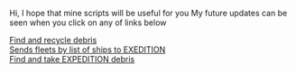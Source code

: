 Hi, I hope that mine scripts will be useful for you
My future updates can be seen when you click on any of links below

[Find and recycle debris](https://github.com/RockClubKASHMIR/scripts/blob/master/recycle_debris.go)  
[Sends fleets by list of ships to EXEDITION](https://github.com/RockClubKASHMIR/scripts/blob/master/expedition_by_list_of_ships.go)  
[Find and take EXPEDITION debris](https://github.com/RockClubKASHMIR/scripts/blob/master/take_expedition_debris.go)
